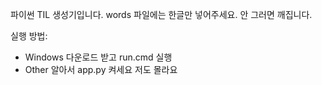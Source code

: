 파이썬 TIL 생성기입니다.
words 파일에는 한글만 넣어주세요. 안 그러면 깨집니다.

실행 방법:
- Windows
다운로드 받고 run.cmd 실행
- Other
알아서 app.py 켜세요 저도 몰라요